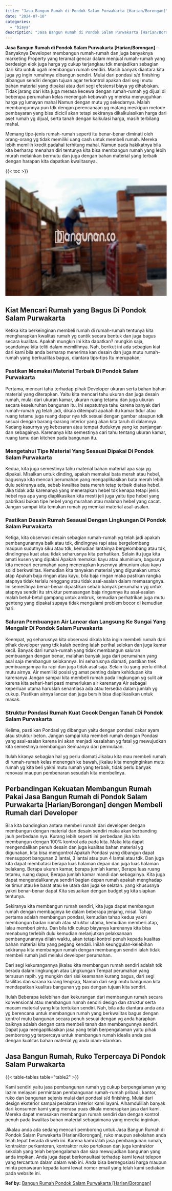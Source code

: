 ```yaml
---
title: "Jasa Bangun Rumah di Pondok Salam Purwakarta [Harian/Borongan]"
date: "2024-07-10"
categories: 
  - "biaya"
description: "Jasa Bangun Rumah di Pondok Salam Purwakarta [Harian/Borongan]. Jikalau anda ada sedang mencari pemborong untuk Jasa Bangun Rumah di Pondok Salam Purwakarta..."
---
```


**Jasa Bangun Rumah di Pondok Salam Purwakarta \[Harian/Borongan\]** – Banyaknya Developer membangun rumah-rumah dan juga banyaknya marketing Property yang teramat gencar dalam menjual rumah-rumah yang berdesign elok juga harga yg cukup terjangkau tdk menjadikan sebagian dari kita untuk ogah membangun rumah sendiri. Masih banyak diantara kita juga yg ingin rumahnya dibangun sendiri. Mulai dari pondasi s/d finishing dibangun sendiri dengan tujuan agar terkontrol apakah dari segi mutu bahan material yang dipakai atau dari segi efesiensi biaya yg dihabiskan. Tidak jarang dari kita juga merasa kecewa dengan rumah-rumah yg dijual di beberapa perumahan kelas menengah kebawah yg mereka menyuguhkan harga yg lumayan mahal Namun dengan mutu yg sekedarnya. Malah membangunnya pun tdk dengan perencanaan yg matang meskipun metode pembayaran yang bisa dicicil akan tetapi sekiranya dikalkulasikan harga dari aset rumah yg dijual, serta tanah dengan kalkulasi harga, masih terbilang mahal.

Memang tipe-jenis rumah-rumah seperti itu benar-benar diminati oleh orang-orang yg tidak memiliki uang cash untuk membeli rumah. Mereka lebih memilih kredit padahal terhitung mahal. Namun pada hakikatnya bila kita berharap menahan diri tentunya kita bisa membangun rumah yang lebih murah melainkan bermutu dan juga dengan bahan material yang terbaik dengan harapan kita dapatkan kwalitasnya.

{{< toc >}}

![Jasa Bangun Rumah di Pondok Salam Purwakarta [Harian/Borongan]](/images/borong-bangunan-32.png)

## Kiat Mencari Rumah yang Bagus Di Pondok Salam Purwakarta

Ketika kita berkeinginan membeli rumah di rumah-rumah tentunya kita mengharapkan kwalitas rumah yg cantik secara bentuk dan juga bagus secara kualitas. Apakah mungkin ini kita dapatkan? mungkin saja, seandainya kita teliti dalam memilihnya. Nah, berikut ini ada sebagian kiat dari kami bila anda berharap menerima kan desain dan juga mutu rumah-rumah yang berkualitas bagus, diantara tips-tips Itu merupakan;

### Pastikan Memakai Material Terbaik Di Pondok Salam Purwakarta

Pertama, mencari tahu terhadap pihak Developer ukuran serta bahan bahan material yang diterapkan. Yaitu kita mencari tahu ukuran dan juga desain rumah, mulai dari ukuran kamar, ukuran ruang tetamu dan juga ukuran secara keseluruhan bangunan itu. Ini sepatutnya tahu karena banyak dari rumah-rumah yg telah jadi, dikala ditempati apakah itu kamar tidur atau ruang tetamu juga ruang dapur nya tdk sesuai dengan gambar ataupun tdk sesuai dengan barang-barang interior yang akan kita taruh di dalamnya. Kadang kasurnya yg kebesaran atau tempat duduknya yang ke panjangan dan sebagainya. Karenanya kita semestinya cari tahu tentang ukuran kamar, ruang tamu dan kitchen pada bangunan itu.

### Mengetahui Tipe Material Yang Sesauai Dipakai Di Pondok Salam Purwakarta

Kedua, kita juga semestinya tahu material bahan material apa saja yg dipakai. Misalkan untuk dinding, apakah memakai bata merah atau hebel, bagusnya kita mencari perumahan yang mengaplikasikan bata merah lebih dulu sekiranya ada, sebab kwalitas bata merah tetap terbaik diatas hebel. Jika tidak ada karenanya yang menerapkan hebel tdk kenapa tetapi jenis hebel nya apa yang diaplikasikan kita mesti jeli juga yaitu tipe hebel yang pabrikasi bukan tipe hebel yang murahan atau malahan hebel yang cacat. Jangan sampai kita temukan rumah yg memkai material asal-asalan.

### Pastikan Desain Rumah Sesauai Dengan Lingkungan Di Pondok Salam Purwakarta

Ketiga, kita observasi desain sebagian rumah-rumah yg telah jadi apakah pembangunannya baik atau tdk, dindingnya rapi atau bergelombang maupun sudutnya siku atau tdk, kemudian lantainya bergelombang atau tdk, dindingnya kuat atau tidak seharusnya kita perhatikan. Selain itu juga kita amati kusen yang dipakai Apakah memakai kayu atau aluminium, bagusnya kita mencari perumahan yang menerapkan kusennya almunium atau kayu solid berkwalitas. Kemudian kita tanyakan material yang digunakan untuk atap Apakah baja ringan atau kayu, bila baja ringan maka pastikan rangka atapnya tidak terlalu renggang atau tidak asal-asalan dalam memasangnya. Ini semestinya benar-benar dipastikan sebab banyak perumahan yg untuk atapnya sendiri itu struktur pemasangan baja ringannya itu asal-asalan malah betul-betul gampang untuk ambruk, kemudian perhatrikan juga mutu genteng yang dipakai supaya tidak mengalami problem bocor di kemudian hari.

### Saluran Pembuangan Air Lancar dan Langsung Ke Sungai Yang Mengalir Di Pondok Salam Purwakarta

Keempat, yg seharusnya kita observasi dikala kita ingin membeli rumah dari pihak developer yang tdk kalah penting ialah perihal selokan dan juga kamar kecil. Banyak dari rumah-rumah yang tidak membangun saluran pembuangan dengan benar, malahan banyak juga dari perumahan yang asal saja membangun selokannya. Ini seharusnya diamati, pastikan trek pembuangannya itu rapi dan juga tidak asal saja. Selain itu yang perlu dilihat mutu airnya. Air memiliki posisi yg amat penting dalam kehidupan kita karenanya Jangan sampai kita membeli rumah pada lingkungan yg sulit air karena kita sehari-hari pasti memerlukan air karenanya Air sebagai keperluan utama haruslah senantiasa ada atau tersedia dalam jumlah yg cukup. Pastikan airnya lancar dan juga bersih bisa diaplikasikan untuk masak.

### Struktur Pondasi Rumah Kuat Cocok Dengan Tanah Di Pondok Salam Purwakarta

Kelima, pasti kan Pondasi yg dibangun yaitu dengan pondasi cakar ayam atau struktur beton. Jangan sampai kita membeli rumah dengan Pondasi yang asal-asalan karena ini akan menjadi kesalahan yg fatal yg mewujudkan kita semestinya membangun Semuanya dari permulaan.

Itulah kiranya sebagian hal yg perlu diamati Jikalau kita mau membeli rumah di rumah-rumah kelas menengah ke bawah, jikalau kita menginginkan mutu rumah yg kita beli yakni mutu rumah yang terbaik, tidak perlu banyak renovasi maupun pembenaran sesudah kita membelinya.

## Perbandingan Kekuatan Membangun Rumah Pakai Jasa Bangun Rumah di Pondok Salam Purwakarta \[Harian/Borongan\] dengen Membeli Rumah dari Developer

Bila kita bandingkan antara membeli rumah dari developer dengan membangun dengan material dan desain sendiri maka akan berbanding jauh perbedaan nya. Kurang lebih seperti ini perbedaan jika kita membangun dengan 100% kontrol ada pada kita. Maka kita dapat mengendalikan penuh desain dan juga kualitas bahan material yg digunakan, kita bisa mengontrol Apakah Pondasi yang dibangun dapat mensupport bangunan 2 lantai, 3 lantai atau pun 4 lantai atau tdk. Dan juga kita dapat membatasi berapa luas halaman depan dan juga luas halaman belakang. Berapa ukuran kamar, berapa jumlah kamar, Berapa luas ruang tetamu, ruang dapur, Berapa jumlah kamar mandi dan sebagainya. Kita juga dapat mengendalikannya sendiri bagian depan rumah apakah menghadap ke timur atau ke barat atau ke utara dan juga ke selatan. yang khususnya yakni benar-benar dapat Kita sesuaikan dengan budget yg kita siapkan tentunya.

Sekiranya kita membangun rumah sendiri, kita juga dapat membangun rumah dengan membaginya ke dalam beberapa jenjang, misal. Tahap pertama adalah membangun pondasi, kemudian tahap kedua yakni membangun badan rumah atau struktur utama, kemudian memberi atap, lalau memberi pintu. Dan bila tdk cukup biayanya karenanya kita bisa menabung terlebih dulu kemudian melanjutkan pelaksanaan pembangunannya dilain waktu, akan tetapi kontrol penuh kepada kualitas bahan material kita yang pegang kendali. Inilah keunggulan-kelebihan sekiranya kita membangun rumah dengan membangun sendiri ialah tidak membeli rumah jadi melalui developer perumahan.

Dari segi kekurangannya jikalau kita membangun rumah sendiri adalah tdk berada dalam lingkungan atau Lingkungan Tempat perumahan yang tersusun rapih. yg mungkin dari sisi keamanan kurang bagus, dari segi fasilitas dan sarana kurang lengkap, Namun dari segi mutu bangunan kita mendapatkan kualitas bangunan yg pas dengan tujuan kita sendiri.

Itulah Beberapa kelebihan dan kekurangan dari membangun rumah secara konvensional atau membangun rumah sendiri design dan struktur serta macam material yang kita tentukan sendiri. Nah, bila ada diantara anda ada yg berencana untuk membangun rumah yang berkwalitas bagus dengan kontrol mutu bangunan secara penuh sesuai dengan yg anda harapkan baiknya adalah dengan cara membeli tanah dan membangunnya sendiri. Dapat juga mengaplikasikan jasa yang telah berpengalaman yaitu pihak pemborong yg terpercaya untuk membangun rumah idealis anda pas dengan kualitas bahan material yg anda idam-idamkan.

## Jasa Bangun Rumah, Ruko Terpercaya Di Pondok Salam Purwakarta

{{< table-tables table="table2" >}}

Kami sendiri yaitu jasa pembangunan rumah yg cukup berpengalaman yang lazim melayani permintaan pembangunan rumah-rumah pribadi, kantor, ruko dan bangunan sejenis mulai dari pondasi s/d finishing. Mulai dari design eksterior sampai peralatan interior kami layani. Alhamdulillah banyak dari konsumen kami yang merasa puas dikala menerapkan jasa dari kami. Mereka dapat merasakan membangun rumah sendiri dan dengan kontrol penuh pada kwalitas bahan material sebagaimana yang mereka inginkan.

Jikalau anda ada sedang mencari pemborong untuk Jasa Bangun Rumah di Pondok Salam Purwakarta \[Harian/Borongan\], ruko maupun sekolahan anda telah tepat berada di web ini. Karena kami ialah jasa pembangunan rumah, kontraktor perkantoran, kontraktor ruko pertokoan dan juga kontraktor sekolah yang telah berpengalaman dan siap mewujudkan bangunan yang anda impikan. Anda juga dapat berkonsultasi terhadap kami lewat telepon yang tercantum dalam dalam web ini. Anda bisa bernegosiasi harga maupun minta penawaran kepada kami lewat nomor email yang telah kami sediakan pada website ini.

**Ref by:** [Bangun Rumah Pondok Salam Purwakarta [Harian/Borongan]](https://id.wikipedia.org/wiki/Bangun)

